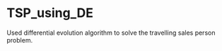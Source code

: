 # TSP_using_DE

Used differential evolution algorithm to solve the travelling sales person problem.
